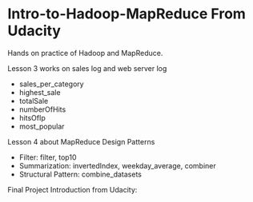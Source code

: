 Intro-to-Hadoop-MapReduce From Udacity 
=========================
Hands on practice of Hadoop and MapReduce.

Lesson 3 works on sales log and web server log
- sales_per_category 
- highest_sale
- totalSale
- numberOfHits
- hitsOfIp
- most_popular

Lesson 4 about MapReduce Design Patterns
- Filter: filter, top10
- Summarization: invertedIndex, weekday_average, combiner
- Structural Pattern: combine_datasets

Final Project Introduction from Udacity:



